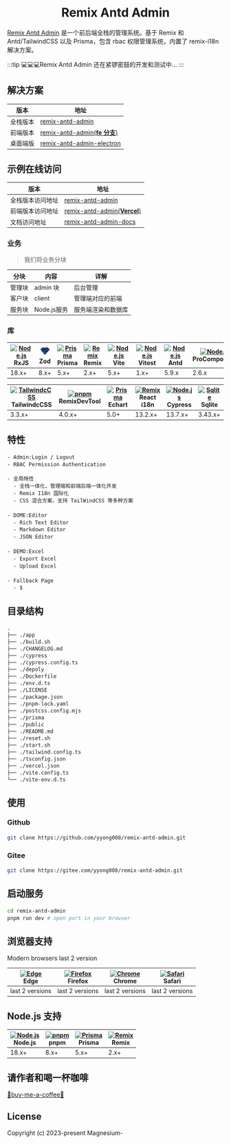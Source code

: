 <center>
  <h1>Remix Antd Admin</h1>
</center>

[Remix Antd Admin](https://github.com/yyong008/remix-antd-admin) 是一个前后端全栈的管理系统。基于 Remix 和 Antd/TailwindCSS 以及 Prisma，包含 rbac 权限管理系统，内置了 remix-i18n 解决方案。

:::tip
💻💻💻Remix Antd Admin 还在紧锣密鼓的开发和测试中...
:::

## 解决方案

|版本|地址|
|---|---|
|全栈版本|[remix-antd-admin](https://github.com/yyong008/remix-antd-admin) |
|前端版本|[remix-antd-admin(**fe 分支**)](https://github.com/yyong008/remix-antd-admin/tree/fe)|
|桌面端版|[remix-antd-admin-electron](https://github.com/yyong008/remix-antd-admin-electron)|

## 示例在线访问

|版本|地址|
|---|---|
|全栈版本访问地址|[remix-antd-admin](https://remix-antd-admin.bczhp.top/)|
|前端版本访问地址|[remix-antd-admin(**Vercel**)](https://remix-antd-admin.vercel.app)|
|文档访问地址|[remix-antd-admin-docs](https://remix-antd-admin-docs.vercel.app/)|


### 业务

>我们将业务分块

|分块|内容|详解|
|---|---|---|
|管理块|admin 块|后台管理|
|客户块|client|管理端对应的前端|
|服务块|Node.js服务|服务端渲染和数据库|

### 库

| [<img src="https://avatars.githubusercontent.com/u/6407041?s=48&v=4" alt="Node.js" width="24px" height="24px" />](https://rxjs.dev/)</br> RxJS  | [<img src="https://github.com/colinhacks/zod/raw/master/logo.svg" alt="pnpm" width="24px" height="24px" />](https://zod.dev/)</br>Zod | [<img src="https://avatars.githubusercontent.com/u/17219288?s=48&v=4" alt="Prisma" width="24px" height="24px" />](https://www.prisma.io/)</br>Prisma | [<img src="https://avatars.githubusercontent.com/u/64235328?s=48&v=4" alt="Remix" width="24px" height="24px" />](https://remix.run/)</br>Remix |  [<img src="https://avatars.githubusercontent.com/u/65625612?s=48&v=4" alt="Node.js" width="24px" height="24px" />](https://vitejs.dev/)</br> Vite |[<img src="https://avatars.githubusercontent.com/u/95747107?s=48&v=4" alt="Node.js" width="24px" height="24px" />](https://vitest.dev/)</br> Vitest|[<img src="https://avatars.githubusercontent.com/u/12101536?s=48&v=4" alt="Node.js" width="24px" height="24px" />](https://ant.design/index-cn/)</br> Antd|[<img src="https://avatars.githubusercontent.com/u/12101536?s=48&v=4" alt="Node.js" width="24px" height="24px" />](https://procomponents.ant.design/en-US)</br>ProComponent|
| --------- | --------- | --------- | --------- |---------|---------|---------|---------|
| 18.x+ | 8.x+| 5.x+ | 2.x+|5.x+|1.x+|5.9.x|2.6.x|

| [<img src="https://avatars.githubusercontent.com/u/67109815?s=48&v=4" alt="TailwindcCSS" width="24px" height="24px" />](https://tailwindcss.com/)</br> TailwindcCSS  | [<img src="https://avatars.githubusercontent.com/u/125564131?s=48&v=4" alt="pnpm" width="24px" height="24px" />](https://remix-development-tools.fly.dev/)</br>RemixDevTool | [<img src="https://echarts.apache.org/en/images/logo.png" alt="Prisma" width="80px" height="80px" />](https://echarts.apache.org/zh/index.html)</br>Echart | [<img src="https://avatars.githubusercontent.com/u/8546082?s=48&v=4" alt="Remix" width="24px" height="24px" />](https://react.i18next.com/)</br>React i18n |  [<img src="https://avatars.githubusercontent.com/u/8908513?s=48&v=4" alt="Node.js" width="24px" height="24px" />](https://www.cypress.io/)</br> Cypress |[<img src="https://www.sqlite.org/images/sqlite370_banner.gif" alt="Sqlite" width="24px" height="24px" />](https://www.sqlite.org/)</br> Sqlite|
| --------- | --------- | --------- | --------- |---------|---------|
| 3.3.x+ | 4.0.x+| 5.0+ | 13.2.x+|13.7.x+|3.43.x+|


## 特性

```sh
- Admin:Login / Logout
- RBAC Permission Authentication

- 全局特性
  - 全栈一体化，管理端和前端后端一体化开发
  - Remix I18n 国际化
  - CSS 混合方案，支持 TailWindCSS 等多种方案

- DOME:Editor
  - Rich Text Editor
  - Markdown Editor
  - JSON Editor

- DEMO:Excel
  - Export Excel
  - Upload Excel

- Fallback Page
  - $
```


## 目录结构

```tree
.
├── ./app
├── ./build.sh
├── ./CHANGELOG.md
├── ./cypress
├── ./cypress.config.ts
├── ./depoly
├── ./Dockerfile
├── ./env.d.ts
├── ./LICENSE
├── ./package.json
├── ./pnpm-lock.yaml
├── ./postcss.config.mjs
├── ./prisma
├── ./public
├── ./README.md
├── ./reset.sh
├── ./start.sh
├── ./tailwind.config.ts
├── ./tsconfig.json
├── ./vercel.json
├── ./vite.config.ts
└── ./vite-env.d.ts
```

## 使用

### Github

```sh
git clone https://github.com/yyong008/remix-antd-admin.git
```

### Gitee

```sh
git clone https://gitee.com/yyong008/remix-antd-admin.git
```

## 启动服务

```sh
cd remix-antd-admin
pnpm run dev # open port in your browser
```

## 浏览器支持

Modern browsers last 2 version

| [<img src="https://raw.githubusercontent.com/alrra/browser-logos/master/src/edge/edge_48x48.png" alt="Edge" width="24px" height="24px" />](https://godban.github.io/browsers-support-badges/)</br> Edge  | [<img src="https://raw.githubusercontent.com/alrra/browser-logos/master/src/firefox/firefox_48x48.png" alt="Firefox" width="24px" height="24px" />](https://godban.github.io/browsers-support-badges/)</br>Firefox | [<img src="https://raw.githubusercontent.com/alrra/browser-logos/master/src/chrome/chrome_48x48.png" alt="Chrome" width="24px" height="24px" />](https://godban.github.io/browsers-support-badges/)</br>Chrome | [<img src="https://raw.githubusercontent.com/alrra/browser-logos/master/src/safari/safari_48x48.png" alt="Safari" width="24px" height="24px" />](https://godban.github.io/browsers-support-badges/)</br>Safari |
| --------- | --------- | --------- | --------- |
| last 2 versions | last 2 versions | last 2 versions | last 2 versions |

## Node.js 支持

| [<img src="https://avatars.githubusercontent.com/u/9950313?s=48&v=4" alt="Node.js" width="24px" height="24px" />](https://avatars.githubusercontent.com/u/9950313?s=48&v=4)</br> Node.js  | [<img src="https://avatars.githubusercontent.com/u/21320719?s=48&v=4" alt="pnpm" width="24px" height="24px" />](https://avatars.githubusercontent.com/u/21320719?s=48&v=4)</br>pnpm | [<img src="https://avatars.githubusercontent.com/u/17219288?s=48&v=4" alt="Prisma" width="24px" height="24px" />](https://avatars.githubusercontent.com/u/17219288?s=48&v=4)</br>Prisma | [<img src="https://avatars.githubusercontent.com/u/64235328?s=48&v=4" alt="Remix" width="24px" height="24px" />](https://avatars.githubusercontent.com/u/64235328?s=48&v=4)</br>Remix |
| --------- | --------- | --------- | --------- |
| 18.x+ | 8.x+| 5.x+ | 2.x+|


## 请作者和喝一杯咖啡

[💌buy-me-a-coffee💌](https://github.com/yyong008/buy-me-a-coffee)

## License

Copyright (c) 2023-present Magnesium-
